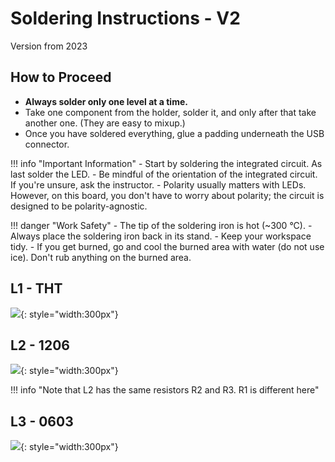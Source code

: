 # Soldering Instructions - V2

Version from 2023

## How to Proceed

- **Always solder only one level at a time.**
- Take one component from the holder, solder it, and only after that take another one. (They are easy to mixup.)
- Once you have soldered everything, glue a padding underneath the USB connector.

!!! info "Important Information"
    - Start by soldering the integrated circuit. As last solder the LED.
        - Be mindful of the orientation of the integrated circuit. If you're unsure, ask the instructor.
	- Polarity usually matters with LEDs. However, on this board, you don't have to worry about polarity; the circuit is designed to be polarity-agnostic.

!!! danger "Work Safety"
	- The tip of the soldering iron is hot (~300 °C).
	- Always place the soldering iron back in its stand.
	- Keep your workspace tidy.
	- If you get burned, go and cool the burned area with water (do not use ice). Don't rub anything on the burned area.

## L1 - THT

![](/media/solderingChallenge-L1.png){: style="width:300px"}


## L2 - 1206
![](/media/solderingChallenge-L2.png){: style="width:300px"}


!!! info "Note that L2 has the same resistors R2 and R3. R1 is different here"

## L3 - 0603
![](/media/solderingChallenge-L3.png){: style="width:300px"}
